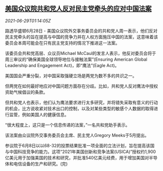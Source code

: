 <!--1624930263000-->
[美国众议院共和党人反对民主党牵头的应对中国法案](https://cn.reuters.com/article/us-house-republican-china-bill-0629-idCNKCS2E503W)
------

<div><i>2021-06-29T01:14:05Z</i></div><p>路透华盛顿6月28日 - 美国众议院外交事务委员会的共和党人周一表示，他们反对民主党牵头的旨在提高与中国的竞争力并在人权方面施压中国的法案，这意味着该委员会本周可能会在只有民主党支持的情况下推进这一法案。</p><p>该委员会共和党高层、众议员Michael McCaul的发言人表示，他反对委员会将于周三审议的“确保美国全球领导地位与接触法案”(Ensuring American Global Leadership and Engagement Act)，即“鹰法”(Eagle Act)。</p><p>美国国会严重分裂，对中国采取强硬立场是两党为数不多的共识之一。</p><p>但两党在如何最好地应对中国问题方面存在分歧。比如，共和党人反对鹰法中授权资助气候倡议的条款。</p><p>但共和党人也表示，他们认为鹰法要求进行太多研究，并将错失采取有意义的行动的机会，比方说收紧对技术出口的控制，以及对某些类型的敏感个人数据的取得进行监管，例如美国人的健康信息。</p><p>“很大程度上，这只是一个信息传递的法案，”一名共和党助手表示。</p><p>该法案由众议院外交事务委员会主席、民主党人Gregory Meeks于5月提出。</p><p>参议院于6月8日以以68-32的投票结果批准一项全面的立法计划，旨在提高该国与中国科技竞争的能力。这项“2021年美国创新和竞争法案(USICA)”授权约1,900亿美元用于加强美国的技术和研究，并批准540亿美元经费，用于增加美国对半导体和电信设备的生产和研究。(完)</p>
